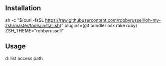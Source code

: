## Installation
sh -c "$(curl -fsSL https://raw.githubusercontent.com/robbyrussell/oh-my-zsh/master/tools/install.sh)"
plugins=(git bundler osx rake ruby)
ZSH_THEME="robbyrussell"

## Usage
d: list access path
